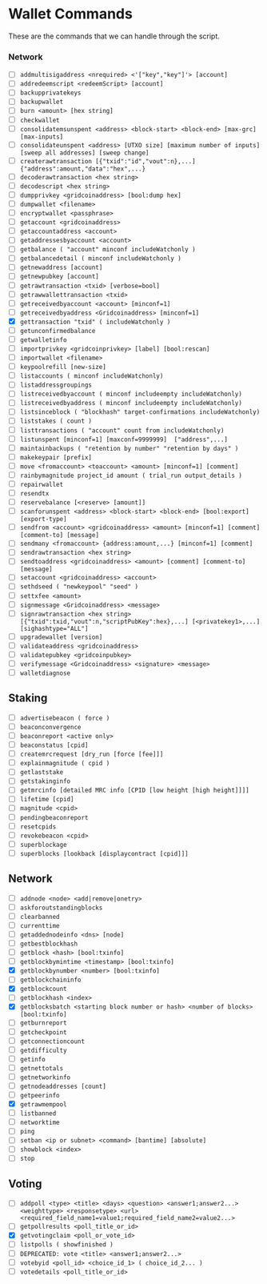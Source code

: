 # Wallet Commands

These are the commands that we can handle through the script.

### Network
- [ ] `addmultisigaddress <nrequired> <'["key","key"]'> [account]`
- [ ] `addredeemscript <redeemScript> [account]`
- [ ] `backupprivatekeys`
- [ ] `backupwallet`
- [ ] `burn <amount> [hex string]`
- [ ] `checkwallet`
- [ ] `consolidatemsunspent <address> <block-start> <block-end> [max-grc] [max-inputs]`
- [ ] `consolidateunspent <address> [UTXO size] [maximum number of inputs] [sweep all addresses] [sweep change]`
- [ ] `createrawtransaction [{"txid":"id","vout":n},...] {"address":amount,"data":"hex",...}`
- [ ] `decoderawtransaction <hex string>`
- [ ] `decodescript <hex string>`
- [ ] `dumpprivkey <gridcoinaddress> [bool:dump hex]`
- [ ] `dumpwallet <filename>`
- [ ] `encryptwallet <passphrase>`
- [ ] `getaccount <gridcoinaddress>`
- [ ] `getaccountaddress <account>`
- [ ] `getaddressesbyaccount <account>`
- [ ] `getbalance ( "account" minconf includeWatchonly )`
- [ ] `getbalancedetail ( minconf includeWatchonly )`
- [ ] `getnewaddress [account]`
- [ ] `getnewpubkey [account]`
- [ ] `getrawtransaction <txid> [verbose=bool]`
- [ ] `getrawwallettransaction <txid>`
- [ ] `getreceivedbyaccount <account> [minconf=1]`
- [ ] `getreceivedbyaddress <Gridcoinaddress> [minconf=1]`
- [x] `gettransaction "txid" ( includeWatchonly )`
- [ ] `getunconfirmedbalance`
- [ ] `getwalletinfo`
- [ ] `importprivkey <gridcoinprivkey> [label] [bool:rescan]`
- [ ] `importwallet <filename>`
- [ ] `keypoolrefill [new-size]`
- [ ] `listaccounts ( minconf includeWatchonly)`
- [ ] `listaddressgroupings`
- [ ] `listreceivedbyaccount ( minconf includeempty includeWatchonly)`
- [ ] `listreceivedbyaddress ( minconf includeempty includeWatchonly)`
- [ ] `listsinceblock ( "blockhash" target-confirmations includeWatchonly)`
- [ ] `liststakes ( count )`
- [ ] `listtransactions ( "account" count from includeWatchonly)`
- [ ] `listunspent [minconf=1] [maxconf=9999999]  ["address",...]`
- [ ] `maintainbackups ( "retention by number" "retention by days" )`
- [ ] `makekeypair [prefix]`
- [ ] `move <fromaccount> <toaccount> <amount> [minconf=1] [comment]`
- [ ] `rainbymagnitude project_id amount ( trial_run output_details )`
- [ ] `repairwallet`
- [ ] `resendtx`
- [ ] `reservebalance [<reserve> [amount]]`
- [ ] `scanforunspent <address> <block-start> <block-end> [bool:export] [export-type]`
- [ ] `sendfrom <account> <gridcoinaddress> <amount> [minconf=1] [comment] [comment-to] [message]`
- [ ] `sendmany <fromaccount> {address:amount,...} [minconf=1] [comment]`
- [ ] `sendrawtransaction <hex string>`
- [ ] `sendtoaddress <gridcoinaddress> <amount> [comment] [comment-to] [message]`
- [ ] `setaccount <gridcoinaddress> <account>`
- [ ] `sethdseed ( "newkeypool" "seed" )`
- [ ] `settxfee <amount>`
- [ ] `signmessage <Gridcoinaddress> <message>`
- [ ] `signrawtransaction <hex string> [{"txid":txid,"vout":n,"scriptPubKey":hex},...] [<privatekey1>,...] [sighashtype="ALL"]`
- [ ] `upgradewallet [version]`
- [ ] `validateaddress <gridcoinaddress>`
- [ ] `validatepubkey <gridcoinpubkey>`
- [ ] `verifymessage <Gridcoinaddress> <signature> <message>`
- [ ] `walletdiagnose`

## Staking 

- [ ] `advertisebeacon ( force )`
- [ ] `beaconconvergence`
- [ ] `beaconreport <active only>`
- [ ] `beaconstatus [cpid]`
- [ ] `createmrcrequest [dry_run [force [fee]]]`
- [ ] `explainmagnitude ( cpid )`
- [ ] `getlaststake`
- [ ] `getstakinginfo`
- [ ] `getmrcinfo [detailed MRC info [CPID [low height [high height]]]]`
- [ ] `lifetime [cpid]`
- [ ] `magnitude <cpid>`
- [ ] `pendingbeaconreport`
- [ ] `resetcpids`
- [ ] `revokebeacon <cpid>`
- [ ] `superblockage`
- [ ] `superblocks [lookback [displaycontract [cpid]]]`

## Network

- [ ] `addnode <node> <add|remove|onetry>`
- [ ] `askforoutstandingblocks`
- [ ] `clearbanned`
- [ ] `currenttime`
- [ ] `getaddednodeinfo <dns> [node]`
- [ ] `getbestblockhash`
- [ ] `getblock <hash> [bool:txinfo]`
- [ ] `getblockbymintime <timestamp> [bool:txinfo]`
- [x] `getblockbynumber <number> [bool:txinfo]`
- [ ] `getblockchaininfo`
- [x] `getblockcount`
- [ ] `getblockhash <index>`
- [x] `getblocksbatch <starting block number or hash> <number of blocks> [bool:txinfo]`
- [ ] `getburnreport`
- [ ] `getcheckpoint`
- [ ] `getconnectioncount`
- [ ] `getdifficulty`
- [ ] `getinfo`
- [ ] `getnettotals`
- [ ] `getnetworkinfo`
- [ ] `getnodeaddresses [count]`
- [ ] `getpeerinfo`
- [x] `getrawmempool`
- [ ] `listbanned`
- [ ] `networktime`
- [ ] `ping`
- [ ] `setban <ip or subnet> <command> [bantime] [absolute]`
- [ ] `showblock <index>`
- [ ] `stop`

## Voting

- [ ] `addpoll <type> <title> <days> <question> <answer1;answer2...> <weighttype> <responsetype> <url> <required_field_name1=value1;required_field_name2=value2...>`
- [ ] `getpollresults <poll_title_or_id>`
- [x] `getvotingclaim <poll_or_vote_id>`
- [ ] `listpolls ( showfinished )`
- [ ] `DEPRECATED: vote <title> <answer1;answer2...>`
- [ ] `votebyid <poll_id> <choice_id_1> ( choice_id_2... )`
- [ ] `votedetails <poll_title_or_id>`